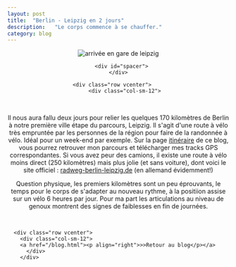 ```yaml
---
layout: post
title:  "Berlin - Leipzig en 2 jours"
description:   "Le corps commence à se chauffer."
category: blog
---
```


<div class="container blog" align="center">
     <div class="row vcenter">
         <div class="col-sm-12">
       <img src="https://cloud.githubusercontent.com/assets/18250643/14654650/096e6100-067f-11e6-98c6-09b4e2a126d0.jpg" id="" alt="arrivée en gare de leipzig">
        </div>
      </div>

      <div id="spacer">
    </div>

      <div class="row vcenter">      
        <div class="col-sm-12">
            <p>Il nous aura fallu deux jours pour relier les quelques 170 kilomètres de Berlin à notre première ville étape du parcours, Leipzig. Il s'agit d'une route à vélo très empruntée par les personnes de la région pour faire de la randonnée à vélo. Idéal pour un week-end par exemple. Sur la page <a href="itineraire-velo/allemagne-portugal.html">itinéraire</a> de ce blog, vous pourrez retrouver mon parcours et télécharger mes tracks GPS correspondantes. Si vous avez peur des camions, il existe une route à vélo moins direct (250 kilomètres) mais plus jolie (et sans voiture), dont voici le site officiel : <a href="http://www.radweg-berlin-leipzig.de/">radweg-berlin-leipzig.de</a> (en allemand évidemment!)</p>
<p>Question physique, les premiers kilomètres sont un peu éprouvants, le temps pour le corps de s'adapter au nouveau rythme, à la positiion assise sur un vélo 6 heures par jour. Pour ma part les articulations au niveau de genoux montrent des signes de faiblesses en fin de journées.</p>
            <p></p>
          </div>
        </div>


      <div class="row vcenter">      
        <div class="col-sm-12">
        <a href="/blog.html"><p align="right">>>Retour au blog</p></a>
          </div>
        </div>


  </div>
